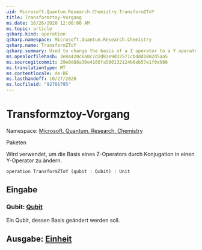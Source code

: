 ```yaml
---
uid: Microsoft.Quantum.Research.Chemistry.TransformZToY
title: Transformztoy-Vorgang
ms.date: 10/26/2020 12:00:00 AM
ms.topic: article
qsharp.kind: operation
qsharp.namespace: Microsoft.Quantum.Research.Chemistry
qsharp.name: TransformZToY
qsharp.summary: Used to change the basis of a Z operator to a Y operator by conjugation.
ms.openlocfilehash: 3e84420c6a0c7d2d83e9d32571cbddd1002d5aa5
ms.sourcegitcommit: 29e0d88a30e4166fa580132124b0eb57e1f0e986
ms.translationtype: MT
ms.contentlocale: de-DE
ms.lasthandoff: 10/27/2020
ms.locfileid: "92701795"
---
```

# <a name="transformztoy-operation"></a>Transformztoy-Vorgang

Namespace: [Microsoft. Quantum. Research. Chemistry](xref:Microsoft.Quantum.Research.Chemistry)

Paketen [](https://nuget.org/packages/)


Wird verwendet, um die Basis eines Z-Operators durch Konjugation in einen Y-Operator zu ändern.

```qsharp
operation TransformZToY (qubit : Qubit) : Unit
```


## <a name="input"></a>Eingabe

### <a name="qubit--qubit"></a>Qubit: [Qubit](xref:microsoft.quantum.lang-ref.qubit)

Ein Qubit, dessen Basis geändert werden soll.



## <a name="output--unit"></a>Ausgabe: [Einheit](xref:microsoft.quantum.lang-ref.unit)


